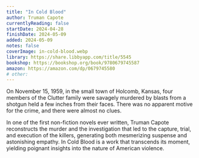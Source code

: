 ```yaml
---
title: "In Cold Blood"
author: Truman Capote
currentlyReading: false
startDate: 2024-04-28
finishDate: 2024-05-09
added: 2024-05-09
notes: false
coverImage: in-cold-blood.webp
library: https://share.libbyapp.com/title/5545
bookshop: https://bookshop.org/book/9780679745587
amazon: https://amazon.com/dp/0679745580
# other: 
---
```


On November 15, 1959, in the small town of Holcomb, Kansas, four members of the Clutter family were savagely murdered by blasts from a shotgun held a few inches from their faces. There was no apparent motive for the crime, and there were almost no clues. 

In one of the first non-fiction novels ever written, Truman Capote reconstructs the murder and the investigation that led to the capture, trial, and execution of the killers, generating both mesmerizing suspense and astonishing empathy. In Cold Blood is a work that transcends its moment, yielding poignant insights into the nature of American violence.